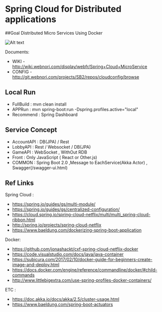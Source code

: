 # Spring Cloud for Distributed applications

##Goal
Distributed Micro Services Using Docker

![Alt text](http://wiki.webnori.com/download/attachments/16646192/spring-cloud-arc.png?api=v2)

Documents:
* WIKI - http://wiki.webnori.com/display/webfr/Spring+Cloud+MicroService
* CONFIG - http://git.webnori.com/projects/SB2/repos/cloudconfig/browse

## Local Run
* FullBuild : mvn clean install
* APPRun : mvn spring-boot:run -Dspring.profiles.active="local"
* Recommend : Spring Dashboard

## Service Concept
* AccountAPI : DB(JPA) / Rest
* LobbyAPI : Rest / Websocket / DB(JPA)
* GameAPI : WebSocket , WithOut RDB
* Front : Only JavaScript ( React or Other.js) 
* COMMON : Spring Boot 2.0  ,Message to EachService(Akka Actor) , Swagger(/swagger-ui.html)
## Ref Links

Spring Cloud :
* https://spring.io/guides/gs/multi-module/
* https://spring.io/guides/gs/centralized-configuration/
* https://cloud.spring.io/spring-cloud-netflix/multi/multi_spring-cloud-ribbon.html
* http://spring.io/projects/spring-cloud-netflix
* https://www.baeldung.com/dockerizing-spring-boot-application

Docker:
* https://github.com/jonashackt/cxf-spring-cloud-netflix-docker
* https://code.visualstudio.com/docs/java/java-container
* https://subicura.com/2017/02/10/docker-guide-for-beginners-create-image-and-deploy.html
* https://docs.docker.com/engine/reference/commandline/docker/#child-commands
* http://www.littlebigextra.com/use-spring-profiles-docker-containers/

ETC : 
* https://doc.akka.io/docs/akka/2.5/cluster-usage.html
* https://www.baeldung.com/spring-boot-actuators




